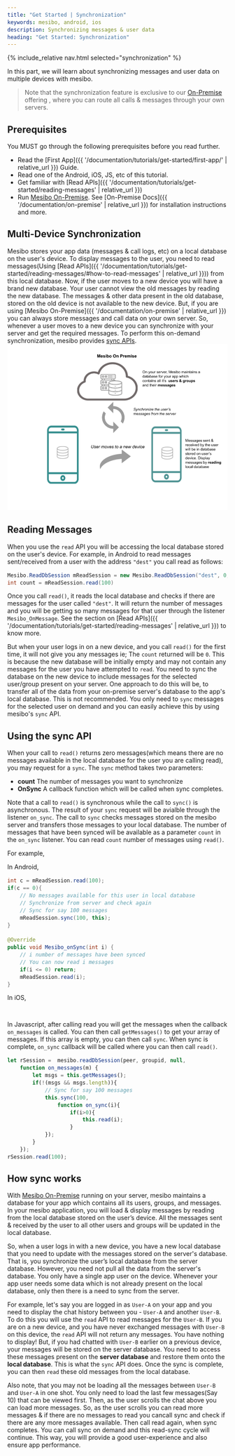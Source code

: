 ```yaml
---
title: "Get Started | Synchronization" 
keywords: mesibo, android, ios
description: Synchronizing messages & user data 
heading: "Get Started: Synchronization" 
---
```

{% include_relative nav.html selected="synchronization" %}

In this part, we will learn about synchronizing messages and user data on multiple devices with mesibo. 
> Note that the synchronization feature is exclusive to our [On-Premise]({{/on-premise}}) offering , where you can route all calls & messages through your own servers. 

## Prerequisites
You MUST go through the following prerequisites before you read further.

- Read the [First App]({{ '/documentation/tutorials/get-started/first-app/' | relative_url }}) Guide.
- Read one of the Android, iOS, JS, etc of this tutorial.
- Get familiar with [Read APIs]({{ '/documentation/tutorials/get-started/reading-messages' | relative_url }})
- Run [Mesibo On-Premise](https://mesibo.com/on-premise). See [On-Premise Docs]({{ '/documentation/on-premise' | relative_url }}) for installation instructions and more.

## Multi-Device Synchronization 
Mesibo stores your app data (messages & call logs, etc) on a local database on the user's device. To display messages to the user, you need to read messages(Using [Read APIs]({{ '/documentation/tutorials/get-started/reading-messages/#how-to-read-messages' | relative_url }})) from this local database. Now, if the user moves to a new device you will have a brand new database. Your user cannot view the old messages by reading the new database. The messages & other data present in the old database, stored on the old device is not available to the new device. But, if you are using [Mesibo On-Premise]({{ '/documentation/on-premise' | relative_url }}) you can always store messages and call data on your own server. So, whenever a user moves to a new device you can synchronize with your server and get the required messages. To perform this on-demand synchronization, mesibo provides [sync APIs](#using-the-sync-api). 
![Device Sync](images/device-sync.png)

## Reading Messages 
When you use the `read` API you will be accessing the local database stored on the user's device. For example, in Android to read messages sent/received from a user with the address `"dest"` you call read as follows:
```java
Mesibo.ReadDbSession mReadSession = new Mesibo.ReadDbSession("dest", 0, null, this);
int count = mReadSession.read(100)
```
Once you call `read()`, it reads the local database and checks if there are messages for the user called `"dest"`. It will return the number of messages and you will be getting so many messages for that user through the listener `Mesibo_OnMessage`. See the section on [Read APIs]({{ '/documentation/tutorials/get-started/reading-messages' | relative_url }}) to know more.  

But when your user logs in on a new device, and you call `read()` for the first time, it will not give you any messages ie; The `count` returned will be `0`. This is because the new database will be initially empty and may not contain any messages for the user you have attempted to `read`. You need to sync the database on the new device to include messages for the selected user/group present on your server. One approach to do this will be, to transfer all of the data from your on-premise server's database to the app's local database. This is not recommended. You only need to `sync` messages for the selected user on demand and you can easily achieve this by using mesibo's `sync` API.

## Using the sync API
When your call to `read()` returns zero messages(which means there are no messages available in the local database for the user you are calling read), you may request for a `sync`. The `sync` method takes two parameters:
- **count** The number of messages you want to synchronize
- **OnSync** A callback function which will be called when sync completes. 

Note that a call to `read()` is synchronous while the call to `sync()` is asynchronous. The result of your `sync`
request will be avialble through the listener `on_sync`. The call to `sync` checks messages stored on the mesibo server and transfers those messages to your local database. The number of messages that have been synced will be available as a parameter `count` in the `on_sync` listener. You can read `count` number of messages using `read()`.

For example, 

In Android, 
```java
int c = mReadSession.read(100);
if(c == 0){
	// No messages available for this user in local database
	// Synchronize from server and check again
	// Sync for say 100 messages
	mReadSession.sync(100, this);
}

@Override
public void Mesibo_onSync(int i) {
	// i number of messages have been synced
	// You can now read i messages
	if(i <= 0) return;
	mReadSession.read(i);
}
```
In iOS,
```ios


```

In Javascript, after calling read you will get the messages when the callback `on_messages` is called. You can then call `getMessages()` to get your array of messages. If this array is empty, you can then call `sync`. When sync is complete, `on_sync` callback will be called where you can then call `read()`.  
```javascript
let rSession =  mesibo.readDbSession(peer, groupid, null,
	function on_messages(m) {
		let msgs = this.getMessages();
		if(!(msgs && msgs.length)){
			// Sync for say 100 messages
			this.sync(100,
				function on_sync(i){
					if(i>0){
						this.read(i);
					}
			});
		}
	});
rSession.read(100);
```

## How sync works
With [Mesibo On-Premise](https://mesibo.com/on-premise) running on your server, mesibo maintains a database for your app which contains all its users, groups, and messages. In your mesibo application,  you will load & display messages by reading from the local database stored on the user’s device. All the messages sent & received by the user to all other users and groups will be updated in the local database. 

So, when a user logs in with a new device, you have a new local database that you need to update with the messages stored on the server's database. That is, you synchronize the user’s local database from the server database. However, you need not pull all the data from the server's database. You only have a single app user on the device. Whenever your app user needs some data which is not already present on the local database, only then there is a need to sync from the server. 

For example, let's say you are logged in as `User-A` on your app and you need to display the chat history between you - `User-A` and another `User-B`. To do this you will use the `read` API to read messages for the `User-B`. If you are on a new device, and you have never exchanged messages with `User-B` on this device, the `read` API will not return any messages. You have nothing to display! But, if you had chatted with `User-B` earlier on a previous device, your messages will be stored on the server database. You need to access these messages present on the **server database** and restore them onto the **local database**. This is what the `sync` API does. Once the sync is complete, you can then `read` these old messages from the local database. 

Also note, that you may not be loading all the messages between `User-B` and `User-A` in one shot. You only need to load the last few messages(Say 10) that can be viewed first. Then, as the user scrolls the chat above you can load more messages. So, as the user scrolls you can read more messages & if there are no messages to read you cancall sync and check if there are any more messages available. Then call read again, when sync completes. You can call sync on demand and this read-sync cycle will continue. This way, you will provide a good user-experience and also ensure app performance.
 
